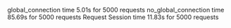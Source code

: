 global_connection time 5.01s for 5000 requests
no_global_connection time 85.69s for 5000 requests
Request Session time 11.83s for 5000 requests